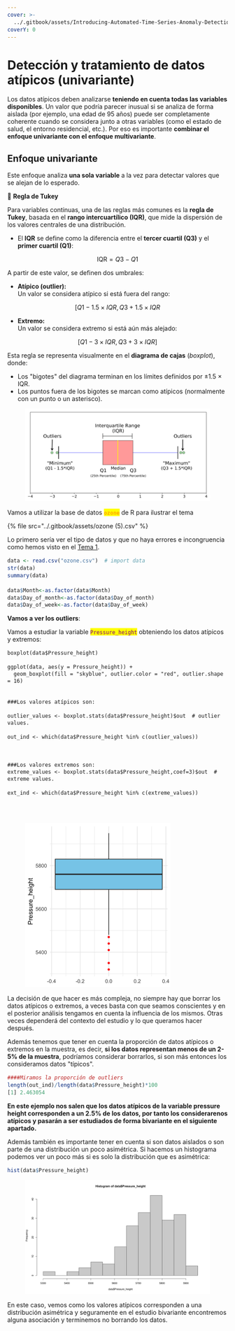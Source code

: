 ```yaml
---
cover: >-
  ../.gitbook/assets/Introducing-Automated-Time-Series-Anomaly-Detection_blog_Image_v.1.0.webp
coverY: 0
---
```


# Detección y tratamiento de datos atípicos (univariante)

Los datos atípicos deben analizarse **teniendo en cuenta todas las variables disponibles**. Un valor que podría parecer inusual si se analiza de forma aislada (por ejemplo, una edad de 95 años) puede ser completamente coherente cuando se considera junto a otras variables (como el estado de salud, el entorno residencial, etc.). Por eso es importante **combinar el enfoque univariante con el enfoque multivariante**.

## Enfoque univariante&#x20;

Este enfoque analiza **una sola variable** a la vez para detectar valores que se alejan de lo esperado.

📐 **Regla de Tukey**

Para variables continuas, una de las reglas más comunes es la **regla de Tukey**, basada en el **rango intercuartílico (IQR)**, que mide la dispersión de los valores centrales de una distribución.

* El **IQR** se define como la diferencia entre el **tercer cuartil (Q3)** y el **primer cuartil (Q1)**:

$$
\text{IQR} = Q3 - Q1
$$

A partir de este valor, se definen dos umbrales:

* **Atípico (outlier):**\
  Un valor se considera atípico si está fuera del rango:

$$
[Q1−1.5×IQR,  Q3+1.5×IQR
$$

* **Extremo:**\
  Un valor se considera extremo si está aún más alejado:

$$
[Q1−3×IQR,  Q3+3×IQR]
$$

Esta regla se representa visualmente en el **diagrama de cajas** (_boxplot_), donde:

* Los "bigotes" del diagrama terminan en los límites definidos por ±1.5 × IQR.
* Los puntos fuera de los bigotes se marcan como atípicos (normalmente con un punto o un asterisco).

<figure><img src="../.gitbook/assets/image (79).png" alt=""><figcaption></figcaption></figure>

Vamos a utilizar la base de datos <mark style="color:orange;">**`ozone`**</mark> de R para ilustrar el tema

{% file src="../.gitbook/assets/ozone (5).csv" %}

Lo primero sería ver el tipo de datos y que no haya errores e incongruencia como hemos visto en el [Tema 1](broken-reference).

```r
data <- read.csv("ozone.csv")  # import data
str(data)
summary(data)

data$Month<-as.factor(data$Month)
data$Day_of_month<-as.factor(data$Day_of_month)
data$Day_of_week<-as.factor(data$Day_of_week)
```

**Vamos a ver los outliers**:&#x20;

Vamos a estudiar la variable <mark style="color:purple;">`Pressure_height`</mark> obteniendo los datos atípicos y extremos:

<pre class="language-r"><code class="lang-r">boxplot(data$Pressure_height)

ggplot(data, aes(y = Pressure_height)) +
  geom_boxplot(fill = "skyblue", outlier.color = "red", outlier.shape = 16)


###Los valores atípicos son:

outlier_values &#x3C;- boxplot.stats(data$Pressure_height)$out  # outlier values.

out_ind &#x3C;- which(data$Pressure_height %in% c(outlier_values))



###Los valores extremos son:
extreme_values &#x3C;- boxplot.stats(data$Pressure_height,coef=3)$out  # extreme values.

ext_ind &#x3C;- which(data$Pressure_height %in% c(extreme_values))
<strong>

</strong>
</code></pre>

<figure><img src="../.gitbook/assets/image (248).png" alt="" width="334"><figcaption></figcaption></figure>

La decisión de que hacer es más compleja, no siempre hay que borrar los datos atípicos o extremos, a veces basta con que seamos conscientes y en el posterior análisis tengamos en cuenta la influencia de los mismos. Otras veces dependerá del contexto del estudio y lo que queramos hacer después.&#x20;

Además tenemos que tener en cuenta la proporción de datos atípicos o extremos en la muestra, es decir, **si los datos representan menos de un 2-5% de la muestra**, podríamos considerar borrarlos, si son más entonces los consideramos datos "típicos".

```r
####Miramos la proporción de outliers
length(out_ind)/length(data$Pressure_height)*100
[1] 2.463054
```

**En este ejemplo nos salen que los datos atípicos de la variable pressure height corresponden a un 2.5% de los datos, por tanto los considerarenos atípicos y pasarán a ser estudiados de forma bivariante en el siguiente apartado.**

Además también es importante tener en cuenta si son datos aislados o son parte de una distribución un poco asimétrica. Si hacemos un histograma podemos ver un poco más si es solo la distribución que es asimétrica:

```r
hist(data$Pressure_height)
```

<figure><img src="../.gitbook/assets/image (250).png" alt=""><figcaption></figcaption></figure>

En este caso, vemos como los valores atípicos corresponden a una distribución asimétrica y seguramente en el estudio bivariante encontremos alguna asociación y terminemos no borrando los datos.&#x20;

